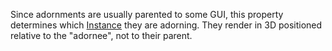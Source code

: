 Since adornments are usually parented to some GUI, this property
determines which [Instance](https://create.roblox.com/docs/reference/engine/classes/Instance) they are adorning. They render in 3D
positioned relative to the "adornee", not to their parent.